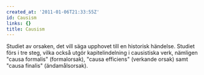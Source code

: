 ```yaml
---
created_at: '2011-01-06T21:33:55Z'
id: Causism
links: {}
title: Causism
---
```


Studiet av orsaken, det vill säga upphovet till en historisk händelse. Studiet förs i tre steg,
vilka också utgör kapitelindelning i causistiska verk, nämligen "causa formalis" (formalorsak),
"causa efficiens" (verkande orsak) samt "causa finalis" (ändamålsorsak).
